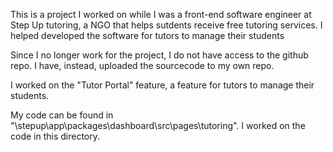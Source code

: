 This is a project I worked on while I was a front-end software engineer at Step Up tutoring, a NGO that helps sutdents receive free tutoring services. I helped developed the software for tutors to manage their students

Since I no longer work for the project, I do not have access to the github repo. I have, instead, uploaded the sourcecode to my own repo.

I worked on the "Tutor Portal" feature, a feature for tutors to manage their students.

My code can be found in  "\stepup\app\packages\dashboard\src\pages\tutoring". I worked on the code in this directory.

